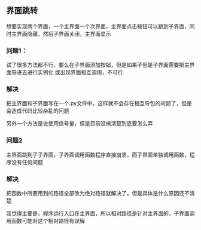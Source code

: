 
## 界面跳转

想要实现两个界面，一个主界面一个次界面，主界面点击按钮可以跳到子界面，同时主界面隐藏，然后子界面关闭，主界面显示

### 问题1：

试了很多方法都不行，要么在子界面添加按钮，但是如果子但是子界面需要把主界面导进去进行实例化
或出现界面相互调用，不可行

### 解决

把主界面和子界面写在一个.py文件中，这样就不会存在相互导包的问题了，但是会造成代码比较杂乱的问题

另外一个方法是说使用信号量，但是目前没搞清楚到底要怎么弄

### 问题2

主界面跳到子子界面，子界面调用函数程序直接崩溃，而子界面单独调用函数，程序没有任何问题

### 解决

把函数中所要用到的路径全部改为绝对路径就解决了，但是具体是什么原因还不清楚

我觉得主要是，程序运行入口在主界面，所以相对路径是针对主界面的，子界面调用函数可能对这个相对路径有误解
